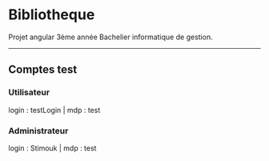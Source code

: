 # Bibliotheque

Projet angular 3ème année Bachelier informatique de gestion. 

-------------------------

## Comptes test
### Utilisateur
login : testLogin | mdp : test

### Administrateur
login : Stimouk | mdp : test
